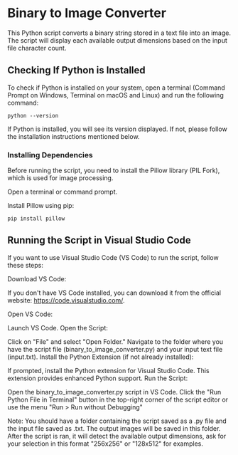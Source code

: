 # Binary to Image Converter
This Python script converts a binary string stored in a text file into an image. The script will display each available output dimensions based on the input file character count. 

## Checking If Python is Installed
To check if Python is installed on your system, open a terminal (Command Prompt on Windows, Terminal on macOS and Linux) and run the following command:

```
python --version
```
If Python is installed, you will see its version displayed. If not, please follow the installation instructions mentioned below.

### Installing Dependencies
Before running the script, you need to install the Pillow library (PIL Fork), which is used for image processing.

Open a terminal or command prompt.

Install Pillow using pip:

```
pip install pillow
```
## Running the Script in Visual Studio Code
If you want to use Visual Studio Code (VS Code) to run the script, follow these steps:

Download VS Code:

If you don't have VS Code installed, you can download it from the official website: https://code.visualstudio.com/.

Open VS Code:

Launch VS Code.
Open the Script:

Click on "File" and select "Open Folder."
Navigate to the folder where you have the script file (binary_to_image_converter.py) and your input text file (input.txt).
Install the Python Extension (if not already installed):

If prompted, install the Python extension for Visual Studio Code. This extension provides enhanced Python support.
Run the Script:

Open the binary_to_image_converter.py script in VS Code.
Click the "Run Python File in Terminal" button in the top-right corner of the script editor or use the menu "Run > Run without Debugging"

Note: You should have a folder containing the script saved as a .py file and the input file saved as .txt. The output images will be saved in this folder. After the script is ran, it will detect the available output dimensions, ask for your selection in this format "256x256" or "128x512" for examples.


